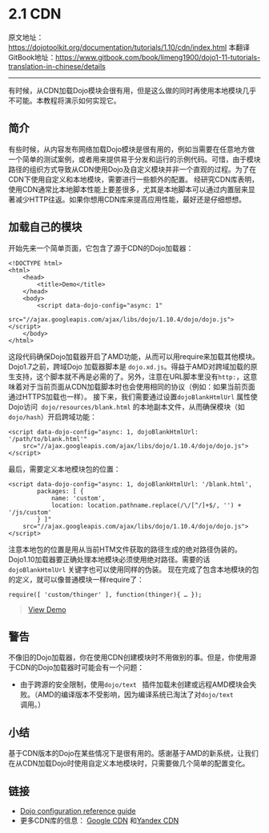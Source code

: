 # 2.1 CDN
原文地址：https://dojotoolkit.org/documentation/tutorials/1.10/cdn/index.html
本翻译GitBook地址：https://www.gitbook.com/book/limeng1900/dojo1-11-tutorials-translation-in-chinese/details

----------

有时候，从CDN加载Dojo模块会很有用，但是这么做的同时再使用本地模块几乎不可能。本教程将演示如何实现它。

## 简介
有些时候，从内容发布网络加载Dojo模块是很有用的，例如当需要在任意地方做一个简单的测试案例，或者用来提供易于分发和运行的示例代码。可惜，由于模块路径的组织方式导致从CDN使用Dojo及自定义模块并非一个直观的过程。为了在CDN下使用自定义和本地模块，需要进行一些额外的配置。
经研究CDN库表明，使用CDN通常比本地脚本性能上要差很多，尤其是本地脚本可以通过内置层来显著减少HTTP往返。如果你想用CDN库来提高应用性能，最好还是仔细想想。

## 加载自己的模块
开始先来一个简单页面，它包含了源于CDN的Dojo加载器：

```
<!DOCTYPE html>
<html>
    <head>
        <title>Demo</title>
    </head>
    <body>
        <script data-dojo-config="async: 1"
            src="//ajax.googleapis.com/ajax/libs/dojo/1.10.4/dojo/dojo.js"></script>
    </body>
</html>
```
这段代码确保Dojo加载器开启了AMD功能，从而可以用require来加载其他模块。
Dojo1.7之前，跨域Dojo 加载器脚本是 `dojo.xd.js`。得益于AMD对跨域加载的原生支持，这个脚本就不再是必需的了。另外，注意在URL脚本里没有`http:`，这意味着对于当前页面从CDN加载脚本时也会使用相同的协议（例如：如果当前页面通过HTTPS加载也一样）。
接下来，我们需要通过设置`dojoBlankHtmlUrl` 属性使Dojo访问` dojo/resources/blank.html` 的本地副本文件，从而确保模块（如` dojo/hash`）开启跨域功能：

```
<script data-dojo-config="async: 1, dojoBlankHtmlUrl: '/path/to/blank.html'"
    src="//ajax.googleapis.com/ajax/libs/dojo/1.10.4/dojo/dojo.js"></script>
```
最后，需要定义本地模块包的位置：

```
<script data-dojo-config="async: 1, dojoBlankHtmlUrl: '/blank.html',
        packages: [ {
            name: 'custom',
            location: location.pathname.replace(/\/[^/]+$/, '') + '/js/custom'
        } ]"
    src="//ajax.googleapis.com/ajax/libs/dojo/1.10.4/dojo/dojo.js"></script>
```
注意本地包的位置是用从当前HTM文件获取的路径生成的绝对路径伪装的。Dojo1.10加载器要正确处理本地模块必须使用绝对路径。需要的话 `dojoBlankHtmlUrl` 关键字也可以使用同样的伪装。
现在完成了包含本地模块的包的定义，就可以像普通模块一样require了：

```
require([ 'custom/thinger' ], function(thinger){ … });
```
> [View Demo](https://dojotoolkit.org/documentation/tutorials/1.10/cdn/demo/index.html)

## 警告
不像旧的Dojo加载器，你在使用CDN创建模块时不用做别的事。但是，你使用源于CDN的Dojo加载器时可能会有一个问题：

 - 由于跨源的安全限制，使用`dojo/text ` 插件加载未创建或远程AMD模块会失败。（AMD的编译版本不受影响，因为编译系统已淘汰了对`dojo/text ` 调用。）

## 小结
基于CDN版本的Dojo在某些情况下是很有用的。感谢基于AMD的新系统，让我们在从CDN加载Dojo时使用自定义本地模块时，只需要做几个简单的配置变化。

## 链接

 - [Dojo configuration reference guide](http://dojotoolkit.org/reference-guide/1.10/dojo/_base/config.html)
 -  更多CDN库的信息： [Google CDN](http://code.google.com/apis/libraries/devguide.html) 和[Yandex CDN](http://api.yandex.ru/jslibs/)  


